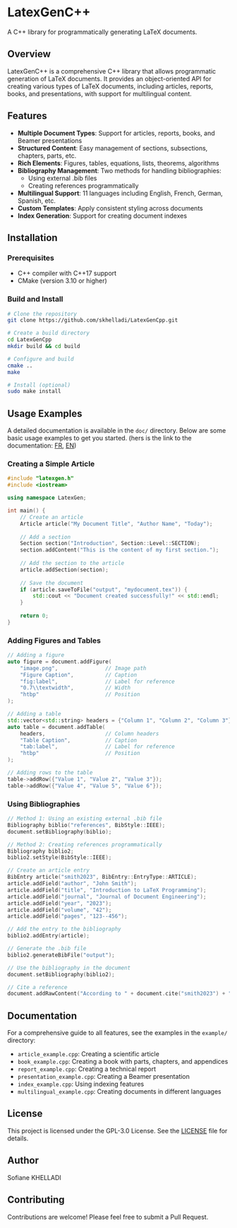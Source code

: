 # LatexGenC++

A C++ library for programmatically generating LaTeX documents.

## Overview

LatexGenC++ is a comprehensive C++ library that allows programmatic generation of LaTeX documents. It provides an object-oriented API for creating various types of LaTeX documents, including articles, reports, books, and presentations, with support for multilingual content.

## Features

- **Multiple Document Types**: Support for articles, reports, books, and Beamer presentations
- **Structured Content**: Easy management of sections, subsections, chapters, parts, etc.
- **Rich Elements**: Figures, tables, equations, lists, theorems, algorithms
- **Bibliography Management**: Two methods for handling bibliographies:
  - Using external .bib files
  - Creating references programmatically
- **Multilingual Support**: 11 languages including English, French, German, Spanish, etc.
- **Custom Templates**: Apply consistent styling across documents
- **Index Generation**: Support for creating document indexes

## Installation

### Prerequisites

- C++ compiler with C++17 support
- CMake (version 3.10 or higher)

### Build and Install

```bash
# Clone the repository
git clone https://github.com/skhelladi/LatexGenCpp.git

# Create a build directory
cd LatexGenCpp
mkdir build && cd build

# Configure and build
cmake ..
make

# Install (optional)
sudo make install
```

## Usage Examples

A detailed documentation is available in the `doc/` directory. Below are some basic usage examples to get you started. (hers is the link to the documentation: [FR](doc/DOCUMENTATION_FR.md), [EN](doc/DOCUMENTATION_EN.md))   

### Creating a Simple Article

```cpp
#include "latexgen.h"
#include <iostream>

using namespace LatexGen;

int main() {
    // Create an article
    Article article("My Document Title", "Author Name", "Today");
    
    // Add a section
    Section section("Introduction", Section::Level::SECTION);
    section.addContent("This is the content of my first section.");
    
    // Add the section to the article
    article.addSection(section);
    
    // Save the document
    if (article.saveToFile("output", "mydocument.tex")) {
        std::cout << "Document created successfully!" << std::endl;
    }
    
    return 0;
}
```

### Adding Figures and Tables

```cpp
// Adding a figure
auto figure = document.addFigure(
    "image.png",               // Image path
    "Figure Caption",          // Caption
    "fig:label",               // Label for reference
    "0.7\\textwidth",          // Width
    "htbp"                     // Position
);

// Adding a table
std::vector<std::string> headers = {"Column 1", "Column 2", "Column 3"};
auto table = document.addTable(
    headers,                   // Column headers
    "Table Caption",           // Caption
    "tab:label",               // Label for reference
    "htbp"                     // Position
);

// Adding rows to the table
table->addRow({"Value 1", "Value 2", "Value 3"});
table->addRow({"Value 4", "Value 5", "Value 6"});
```

### Using Bibliographies

```cpp
// Method 1: Using an existing external .bib file
Bibliography biblio("references", BibStyle::IEEE);
document.setBibliography(biblio);

// Method 2: Creating references programmatically
Bibliography biblio2;
biblio2.setStyle(BibStyle::IEEE);

// Create an article entry
BibEntry article("smith2023", BibEntry::EntryType::ARTICLE);
article.addField("author", "John Smith");
article.addField("title", "Introduction to LaTeX Programming");
article.addField("journal", "Journal of Document Engineering");
article.addField("year", "2023");
article.addField("volume", "42");
article.addField("pages", "123--456");

// Add the entry to the bibliography
biblio2.addEntry(article);

// Generate the .bib file
biblio2.generateBibFile("output");

// Use the bibliography in the document
document.setBibliography(biblio2);

// Cite a reference
document.addRawContent("According to " + document.cite("smith2023") + ", the theory is valid.");
```

## Documentation

For a comprehensive guide to all features, see the examples in the `example/` directory:

- `article_example.cpp`: Creating a scientific article
- `book_example.cpp`: Creating a book with parts, chapters, and appendices
- `report_example.cpp`: Creating a technical report
- `presentation_example.cpp`: Creating a Beamer presentation
- `index_example.cpp`: Using indexing features
- `multilingual_example.cpp`: Creating documents in different languages

## License

This project is licensed under the GPL-3.0 License. See the [LICENSE](LICENSE) file for details.

## Author

Sofiane KHELLADI

## Contributing

Contributions are welcome! Please feel free to submit a Pull Request.